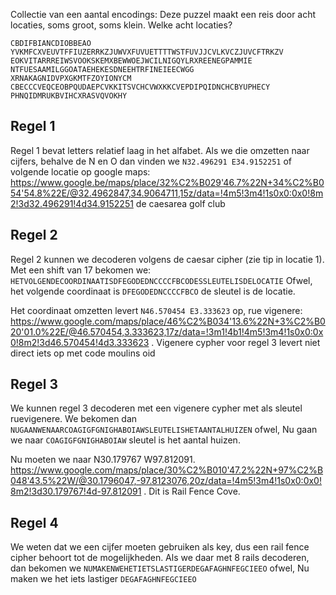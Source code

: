 Collectie van een aantal encodings:
Deze puzzel maakt een reis door acht locaties, soms groot, soms klein. Welke acht locaties?
```
CBDIFBIANCDIOBBEAO
YVKMFCXVEUVTFFIUZERRKZJUWVXFUVUETTTTWSTFUVJJCVLKVCZJUVCFTRKZV
EOKVITARRREIWSVOOKSKEMXBEWWOEJWCILNIGQYLRXREENEGPAMMIE
NTFUESAAMILGGOATAEHEKESDNEEHTRFINEIEECWGG
XRNAKAGNIDVPXGKMTFZOYIONYCM
CBECCCVEQCEOBPQUDAEPCVKKITSVCHCVWXKKCVEPDIPQIDNCHCBYUPHECY
PHNQIDMRUKBVIHCXRASVQVOKHY
```

## Regel 1
Regel 1 bevat letters relatief laag in het alfabet. Als we die omzetten naar cijfers, behalve de N en O dan vinden we `N32.496291 E34.9152251` of volgende locatie op google maps: https://www.google.be/maps/place/32%C2%B029'46.7%22N+34%C2%B054'54.8%22E/@32.4962847,34.9064711,15z/data=!4m5!3m4!1s0x0:0x0!8m2!3d32.496291!4d34.9152251 de caesarea golf club

## Regel 2
Regel 2 kunnen we decoderen volgens de caesar cipher (zie tip in locatie 1). Met een shift van 17 bekomen we:
`HETVOLGENDECOORDINAATISDFEGODEDNCCCCFBCODESSLEUTELISDELOCATIE` Ofwel, het volgende coordinaat is `DFEGODEDNCCCCFBCO` de sleutel is de locatie.

Het coordinaat omzetten levert `N46.570454 E3.333623` op, rue vigenere: https://www.google.com/maps/place/46%C2%B034'13.6%22N+3%C2%B020'01.0%22E/@46.570454,3.333623,17z/data=!3m1!4b1!4m5!3m4!1s0x0:0x0!8m2!3d46.570454!4d3.333623 .
 Vigenere cypher voor regel 3 levert niet direct iets op met code moulins oid

## Regel 3
We kunnen regel 3 decoderen met een vigenere cypher met als sleutel ruevigenere. We bekomen dan `NUGAANWENAARCOAGIGFGNIGHABOIAWSLEUTELISHETAANTALHUIZEN` ofwel, Nu gaan we naar `COAGIGFGNIGHABOIAW` sleutel is het aantal huizen.

Nu moeten we naar N30.179767 W97.812091. https://www.google.com/maps/place/30%C2%B010'47.2%22N+97%C2%B048'43.5%22W/@30.1796047,-97.8123076,20z/data=!4m5!3m4!1s0x0:0x0!8m2!3d30.179767!4d-97.812091 . Dit is Rail Fence Cove.

## Regel 4
We weten dat we een cijfer moeten gebruiken als key, dus een rail fence cipher behoort tot de mogelijkheden. Als we daar met 8 rails decoderen, dan bekomen we `NUMAKENWEHETIETSLASTIGERDEGAFAGHNFEGCIEEO` ofwel, Nu maken we het iets lastiger `DEGAFAGHNFEGCIEEO`
